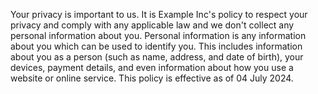 Your privacy is important to us. It is Example Inc's policy to respect your privacy and comply with any applicable law and we don't collect any personal information about you.
Personal information is any information about you which can be used to identify you. This includes information about you as a person (such as name, address, and date of birth), your devices, payment details, and even information about how you use a website or online service.
This policy is effective as of 04 July 2024.

